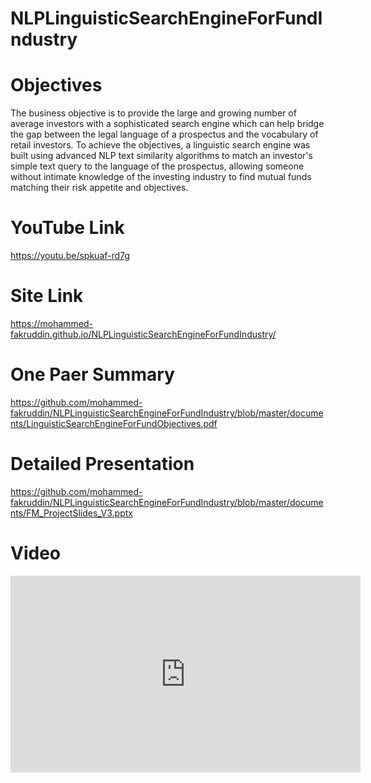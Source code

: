 # NLPLinguisticSearchEngineForFundIndustry
# Objectives
The business objective is to provide the large and growing number of average investors with a sophisticated search engine which can help bridge the gap between the legal language of a prospectus and the vocabulary of retail investors. To achieve the objectives, a linguistic search engine was built using advanced NLP text similarity algorithms to match an investor's simple text query to the language of the prospectus, allowing someone without intimate knowledge of the investing industry to find mutual funds matching their risk appetite and objectives.
# YouTube Link
https://youtu.be/spkuaf-rd7g
# Site Link
https://mohammed-fakruddin.github.io/NLPLinguisticSearchEngineForFundIndustry/
# One Paer Summary
https://github.com/mohammed-fakruddin/NLPLinguisticSearchEngineForFundIndustry/blob/master/documents/LinguisticSearchEngineForFundObjectives.pdf

# Detailed Presentation
https://github.com/mohammed-fakruddin/NLPLinguisticSearchEngineForFundIndustry/blob/master/documents/FM_ProjectSlides_V3.pptx

# Video
<iframe width="560" height="315" src="https://www.youtube.com/embed/spkuaf-rd7g" frameborder="0" allow="accelerometer; autoplay; encrypted-media; gyroscope; picture-in-picture" allowfullscreen></iframe>
